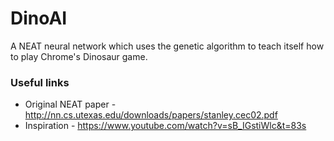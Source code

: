 # DinoAI

A NEAT neural network which uses the genetic algorithm to teach itself how to play Chrome's Dinosaur game.

### Useful links

* Original NEAT paper - http://nn.cs.utexas.edu/downloads/papers/stanley.cec02.pdf
* Inspiration - https://www.youtube.com/watch?v=sB_IGstiWlc&t=83s
